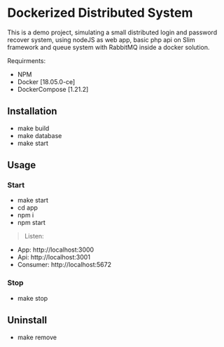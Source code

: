 # Dockerized Distributed System

This is a demo project, simulating a small distributed login and password recover system, using nodeJS as web app, basic php api on Slim framework and queue system with RabbitMQ inside a docker solution.

Requirments:
* NPM
* Docker [18.05.0-ce]
* DockerCompose [1.21.2]

## Installation

* make build
* make database
* make start

## Usage

### Start

* make start
* cd app
* npm i
* npm start

> Listen:
* App: http://localhost:3000
* Api: http://localhost:3001
* Consumer: http://localhost:5672

### Stop
* make stop

## Uninstall
* make remove